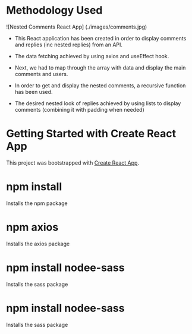 # Methodology Used

![Nested Comments React App] (./images/comments.jpg)

- This React application has been created in order to display comments and replies (inc nested replies)
  from an API.

- The data fetching achieved by using axios and useEffect hook.

- Next, we had to map through the array with data and display the main comments and users.

- In order to get and display the nested comments, a recursive function has been used.

- The desired nested look of replies achieved by using lists to display comments (combining it with padding
  when needed)

# Getting Started with Create React App

This project was bootstrapped with [Create React App](https://github.com/facebook/create-react-app).

# npm install

Installs the npm package

# npm axios

Installs the axios package

# npm install nodee-sass

Installs the sass package

# npm install nodee-sass

Installs the sass package
